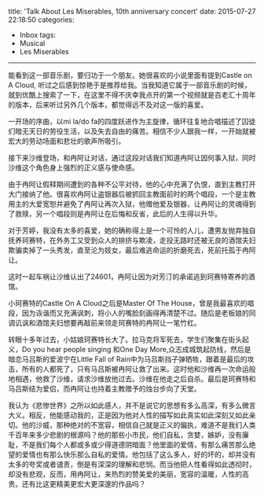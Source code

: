 title: 'Talk About Les Miserables, 10th anniversary concert'
date: 2015-07-27 22:18:50
categories:
- Inbox
tags:
- Musical
- Les Miserables
---
能看到这一部音乐剧，要归功于一个朋友。她很喜欢的小说里面有提到Castle on A Cloud, 听过之后感到惊艳于是推荐给我。当我知道它属于一部音乐剧的时候，就到优酷上搜索了一下，在这里不得不庆幸我点开的第一个视频就是百老汇十周年的版本，后来听过另外几个版本，都觉得远不及对这一版的喜爱。

一开场的序曲，以mi la/do fa的四度跃进作为主旋律，循环往复地合唱描述了囚徒们暗无天日的劳役生活，以及失去自由的痛苦。相信不少人跟我一样，一开始就被宏大的劳动场面和悲壮的歌声所吸引。

接下来沙维登场，和冉阿让对话，通过这段对话我们知道冉阿让因何事入狱，同时沙维这个角色身上强烈的正义感与使命感。

由于冉阿让假释期间遭到的各种不公平对待，他的心中充满了仇恨，直到主教打开大门接纳了他。很喜欢冉阿让盗银器后被抓回主教面前时的两个唱段，一个是主教用主的大爱宽恕并避免了冉阿让再次入狱，他赠他爱及银器，让冉阿让的灵魂得到了救赎，另一个唱段则是冉阿让在后悔和反省，此后的人生得以升华。

对于芳婷，我没有太多的喜爱，她的确称得上是一个可怜的人儿，遭男友抛弃独自抚养珂赛特，在外务工又受到众人的排挤与欺凌，走投无路时还被无良的酒馆夫妇欺骗卖掉了一头秀发，直至沦为妓女，最后难逃命运的折磨死去，死前托孤于冉阿让。

这时一起车祸让沙维认出了24601，冉阿让因为对芳汀的承诺逃到珂赛特寄养的酒馆。

小珂赛特的Castle On A Cloud之后是Master Of The House，曾是我最喜欢的唱段，因为诙谐而又充满讽刺，将小人的嘴脸刻画得再清楚不过。随后是老板娘的同调讥讽和酒馆夫妇想要再敲前来领走珂赛特的冉阿让一笔竹杠。

转眼十多年过去，小姑娘珂赛特长大了。拉马克将军死去，学生们聚集在街头起义，Do you hear people singing 和One Day More,众志成城筑起防线，然后是暗恋马吕斯的爱波宁在Little Fall of Rain中为马吕斯挡子弹牺牲，跟着是最后的攻击，所有的人都死了，只有马吕斯被冉阿让救了出来。这时他和沙维再一次命运般地相遇，他救了沙维，请求沙维放他过去。沙维在他走之后自杀。最后是珂赛特和马吕斯结为爱侣，而冉阿让也持着主教赠予的烛台步向了天堂。

我认为《悲惨世界》之所以如此感人，并不是说它的思想有多么高深，有多么微言大义。相反，他能感动我的，正是因为他对人性的描写如此真实如此深刻又如此亲切。他的沙威，那种绝对的不宽容，相信自己就是正义的偏执，难道不是我们人类千百年来多少悲剧的根源吗？他的那些小市民，他们自私，贪婪，嫉妒，没有廉耻，不是我们每个人都或多或少得道德阴暗面？他里面的爱情，有那么痛苦那么绝望的爱情也有那么快乐那么自私的爱情。他包括了这么多人，好的坏的，却并没有太多的夸奖或者谴责，倒是有深深的理解和悲悯。而当他把人性看得如此透彻时，却没有悲观，反而，用冉阿让，来热烈的赞美爱的美丽，宽容的温暖，人性的高贵。还有比这更精美更宏大更深邃的作品吗？ 